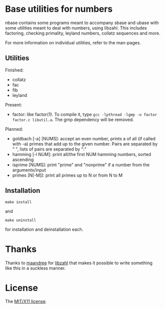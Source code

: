 Base utilities for numbers
===========================

nbase contains some programs meant to accompany sbase and ubase with some
utilities meant to deal with numbers, using libzahl. This includes factoring, checking
primality, leyland numbers, collatz sequences and more.

For more information on individual utilities, refer to the man-pages.

Utilities
---------

Finished:

* collatz
* fac
* fib
* leyland

Present:

* factor: like factor(1). To compile it, type `gcc -lpthread -lgmp -o factor factor.c libutil.a`. The gmp dependency will be removed.

Planned:

* goldbach [-a] [NUMS]: accept an even number, prints a of all (if called with -a)
	primes that add up to the given number. Pairs are separated by " ", lists
	of pairs are separated by ":"
* hamming [-l NUM]: print all/the first NUM hamming numbers, sorted ascending
* isprime [NUMS]: print "prime" and "nonprime" if a number from the arguments/input
* primes [N[-M]]: print all primes up to N or from N to M

Installation
------------

	make install

and

	make uninstall

for installation and deinstallation each.

Thanks
======

Thanks to [maandree](https://github.com/maandree) for
[libzahl](http://git.suckless.org/libzahl) that makes it possible to
write something like this in a suckless manner.

License
=======

The [MIT/X11 license](./LICENSE).
